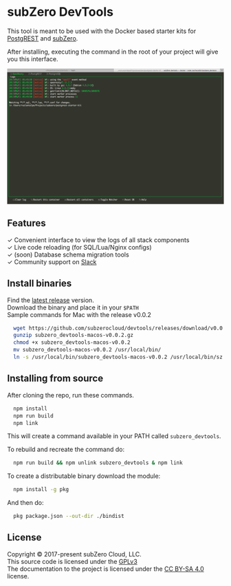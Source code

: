 
# subZero DevTools

This tool is meant to be used with the Docker based starter kits for [PostgREST](https://github.com/subzerocloud/postgrest-starter-kit/) and [subZero](https://github.com/subzerocloud/subzero-starter-kit/).

After installing, executing the command in the root of your project will give you this interface.


![DevTools](/screenshot.png?raw=true "DevTools")


## Features

✓ Convenient interface to view the logs of all stack components<br>
✓ Live code reloading (for SQL/Lua/Nginx configs)<br>
✓ (soon) Database schema migration tools<br>
✓ Community support on [Slack](https://slack.subzero.cloud/)<br>


## Install binaries
Find the [latest release](https://github.com/subzerocloud/devtools/releases/) version.<br />
Download the binary and place it in your `$PATH`<br />
Sample commands for Mac with the release v0.0.2
```bash
  wget https://github.com/subzerocloud/devtools/releases/download/v0.0.2/subzero_devtools-macos-v0.0.2.gz
  gunzip subzero_devtools-macos-v0.0.2.gz
  chmod +x subzero_devtools-macos-v0.0.2
  mv subzero_devtools-macos-v0.0.2 /usr/local/bin/
  ln -s /usr/local/bin/subzero_devtools-macos-v0.0.2 /usr/local/bin/sz
```

## Installing from source

After cloning the repo, run these commands.

```bash
  npm install
  npm run build
  npm link
```

This will create a command available in your PATH called ```subzero_devtools```.

To rebuild and recreate the command do:

```bash
  npm run build && npm unlink subzero_devtools & npm link
```

To create a distributable binary download the module:

```bash
  npm install -g pkg
```

And then do:

```bash
  pkg package.json --out-dir ./bindist
```

## License

Copyright © 2017-present subZero Cloud, LLC.<br />
This source code is licensed under the [GPLv3](https://github.com/subzerocloud/devtools/blob/master/LICENSE.txt)<br />
The documentation to the project is licensed under the [CC BY-SA 4.0](http://creativecommons.org/licenses/by-sa/4.0/) license.
